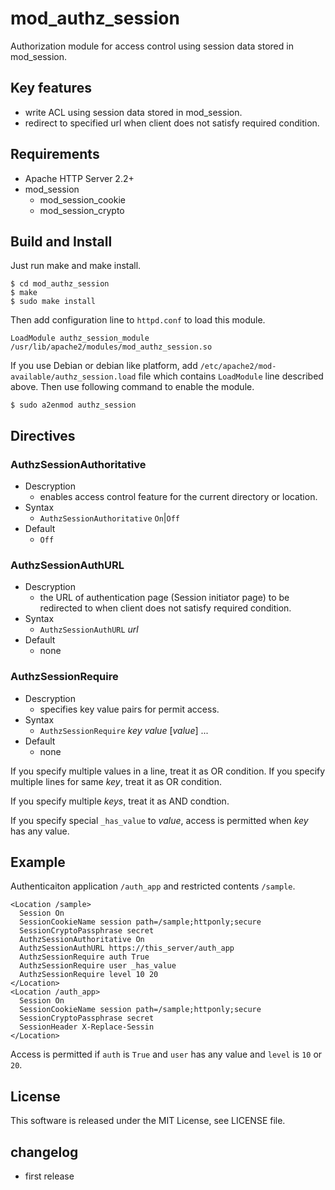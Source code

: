 mod_authz_session
=================

Authorization module for access control using session data stored in 
mod_session.


## Key features

 * write ACL using session data stored in mod_session.
 * redirect to specified url when client does not satisfy required condition.


## Requirements

 * Apache HTTP Server 2.2+
 * mod_session
   * mod_session_cookie
   * mod_session_crypto


## Build and Install

Just run make and make install.

    $ cd mod_authz_session
    $ make
    $ sudo make install

Then add configuration line to ``httpd.conf`` to load this module.

    LoadModule authz_session_module /usr/lib/apache2/modules/mod_authz_session.so

If you use Debian or debian like platform, add 
``/etc/apache2/mod-available/authz_session.load`` file which contains 
``LoadModule`` line described above. Then use following command to enable 
the module.

    $ sudo a2enmod authz_session


## Directives

### AuthzSessionAuthoritative

 * Descryption
   - enables access control feature for the current directory or location.
 * Syntax
   - ``AuthzSessionAuthoritative`` ``On``|``Off``
 * Default
   - ``Off``

### AuthzSessionAuthURL

 * Descryption
   - the URL of authentication page (Session initiator page) to be redirected 
     to when client does not satisfy required condition.
 * Syntax
   - ``AuthzSessionAuthURL`` _url_
 * Default
   - none

### AuthzSessionRequire

 * Descryption
   - specifies key value pairs for permit access.
 * Syntax
   - ``AuthzSessionRequire`` _key_ _value_ [_value_] ...
 * Default
   - none

If you specify multiple values in a line, treat it as OR condition.
If you specify multiple lines for same _key_, treat it as OR condition.

If you specify multiple _keys_, treat it as AND condtion.

If you specify special ``_has_value`` to _value_, access is permitted when 
_key_ has any value.


## Example

Authenticaiton application ``/auth_app`` and restricted contents ``/sample``.

    <Location /sample>
      Session On
      SessionCookieName session path=/sample;httponly;secure
      SessionCryptoPassphrase secret
      AuthzSessionAuthoritative On
      AuthzSessionAuthURL https://this_server/auth_app
      AuthzSessionRequire auth True
      AuthzSessionRequire user _has_value
      AuthzSessionRequire level 10 20
    </Location>
    <Location /auth_app>
      Session On
      SessionCookieName session path=/sample;httponly;secure
      SessionCryptoPassphrase secret
      SessionHeader X-Replace-Sessin
    </Location>

Access is permitted if ``auth`` is ``True`` and ``user`` has any value 
and ``level`` is ``10`` or ``20``.


## License

This software is released under the MIT License, see LICENSE file.


## changelog

 * first release

